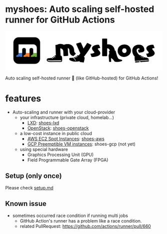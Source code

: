 # myshoes: Auto scaling self-hosted runner for GitHub Actions

![](./docs/img/myshoes_logo_yoko_colorA.png)

Auto scaling self-hosted runner :runner: (like GitHub-hosted) for GitHub Actions!

# features

- Auto-scaling and runner with your cloud-provider
    - your infrastructure (private cloud, homelab...)
        - [LXD](https://linuxcontainers.org): [shoes-lxd](https://github.com/whywaita/myshoes-providers/tree/master/shoes-lxd)
        - [OpenStack](https://www.openstack.org): [shoes-openstack](https://github.com/whywaita/myshoes-providers/tree/master/shoes-openstack)
    - a low-cost instance in public cloud
        - [AWS EC2 Spot Instances](https://aws.amazon.com/ec2/spot): [shoes-aws](https://github.com/whywaita/myshoes-providers/tree/master/shoes-aws)
        - [GCP Preemptible VM instances](https://cloud.google.com/compute/docs/instances/preemptible): shoes-gcp (not yet)
    - using special hardware
        - Graphics Processing Unit (GPU)
        - Field Programmable Gate Array (FPGA)

## Setup (only once)

Please check [setup.md](./docs/setup.md)

## Known issue

- sometimes occurred race condition if running multi jobs
  - GitHub Action's runner has a problem like a race condition.
  - related PullRequest: https://github.com/actions/runner/pull/660
